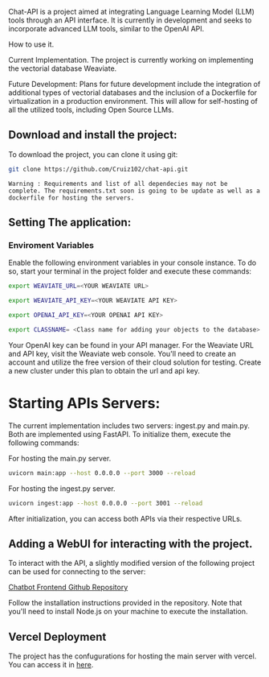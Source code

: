 Chat-API is a project aimed at integrating Language Learning Model (LLM) tools through an API interface. It is currently in development and seeks to incorporate advanced LLM tools, similar to the OpenAI API.


How to use it.


Current Implementation.
 The project is currently working on implementing the vectorial database Weaviate.

Future Development:
Plans for future development include the integration of additional types of vectorial databases and the inclusion of a Dockerfile for virtualization in a production environment. This will allow for self-hosting of all the utilized tools, including Open Source LLMs.



## Download  and install the project:
To download the project, you can clone it using git:


```bash
git clone https://github.com/Cruiz102/chat-api.git
```

~~~
Warning : Requirements and list of all dependecies may not be complete. The requirements.txt soon is going to be update as well as a dockerfile for hosting the servers. 
~~~


## Setting The application:

### Enviroment Variables
Enable the following environment variables in your console instance. To do so, start your terminal in the project folder and execute these commands:
```bash
export WEAVIATE_URL=<YOUR WEAVIATE URL>

export WEAVIATE_API_KEY=<YOUR WEAVIATE API KEY>

export OPENAI_API_KEY=<YOUR OPENAI API KEY>

export CLASSNAME= <Class name for adding your objects to the database>
```

Your OpenAI key can be found in your API manager. For the Weaviate URL and API key, visit the Weaviate web console. You'll need to create an account and utilize the free version of their cloud solution for testing. Create a new cluster under this plan to obtain the url and api key.




# Starting APIs Servers:

The current implementation includes two servers: ingest.py and main.py. Both are implemented using FastAPI. To initialize them, execute the following commands:

For hosting the main.py server.
```bash
uvicorn main:app --host 0.0.0.0 --port 3000 --reload
```

For hosting the ingest.py server.
```bash
uvicorn ingest:app --host 0.0.0.0 --port 3001 --reload
```

After initialization, you can access both APIs via their respective URLs.




## Adding a WebUI for interacting with the project.

To interact with the API, a slightly modified version of the following project can be used for connecting to the server:

[Chatbot Frontend Github Repository](https://github.com/Cruiz102/chatbot-frontend)

Follow the installation instructions provided in the repository. Note that you'll need to install Node.js on your machine to execute the installation.


## Vercel Deployment

The project has the confugurations for hosting the main server with vercel. You can access it in [here](https://vercel.com/).
